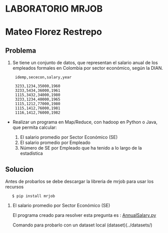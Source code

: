# LABORATORIO MRJOB
# Mateo Florez Restrepo


## Problema 

  1. Se tiene un conjunto de datos, que representan el salario anual de los empleados formales en Colombia por sector económico, según la DIAN.
  
          idemp,sececon,salary,year
      
          3233,1234,35000,1960
          3233,5434,36000,1961
          1115,3432,34000,1980
          3233,1234,40000,1965
          1115,1212,77000,1980
          1115,1412,76000,1981
          1116,1412,76000,1982

* Realizar un programa en Map/Reduce, con hadoop en Python o Java, que permita calcular:

  1. El salario promedio por Sector Económico (SE)
  2. El salario promedio por Empleado
  3. Número de SE por Empleado que ha tenido a lo largo de la estadística
  
## Solucion

   Antes de probarlos se debe descargar la libreria de mrjob para usar los recursos 
              
       $ pip install mrjob

   1. El salario promedio por Sector Económico (SE)
      
      El programa creado para resolver esta pregunta es : [AnnualSalary.py](AnnualSalary.py)
      
      Comando para probarlo con un dataset local (dataset)(../datasets/)
   

  
